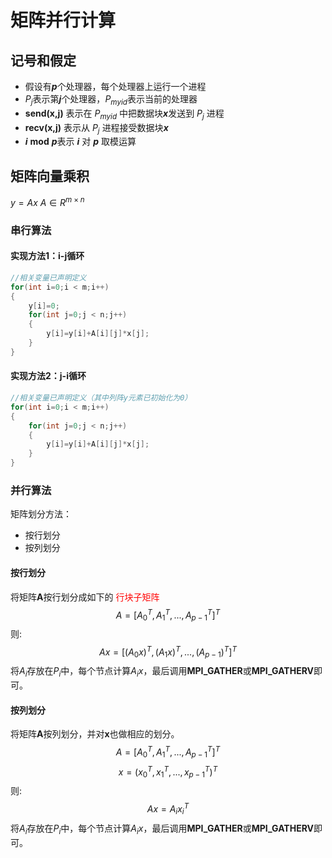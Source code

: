 # 矩阵并行计算
## 记号和假定
* 假设有***p***个处理器，每个处理器上运行一个进程
* $P_j$表示第***j***个处理器，$P_{myid}$表示当前的处理器
* **send(x,j)** 表示在 $P_{myid}$ 中把数据块***x***发送到 $P_j$ 进程
*  **recv(x,j)** 表示从 $P_j$ 进程接受数据块***x***
*  ***i*** **mod** ***p***表示 ***i*** 对 ***p*** 取模运算
  

## 矩阵向量乘积

$y=Ax$  $A\in R^{m\times n}$

### 串行算法
#### 实现方法1：i-j循环

```C++
//相关变量已声明定义
for(int i=0;i < m;i++)
{
    y[i]=0;
    for(int j=0;j < n;j++)
    {
        y[i]=y[i]+A[i][j]*x[j];
    }
}

```
#### 实现方法2：j-i循环

```C++
//相关变量已声明定义（其中列阵y元素已初始化为0）
for(int i=0;i < m;i++)
{
    for(int j=0;j < n;j++)
    {
        y[i]=y[i]+A[i][j]*x[j];
    }
}

```
### 并行算法
矩阵划分方法：
* 按行划分
* 按列划分
#### 按行划分
将矩阵**A**按行划分成如下的<font color=#FF0000> 行块子矩阵</font>  
$$A=[A_0^T,A_1^T,...,A_{p-1}^T]^T$$
则:
$$Ax=[(A_0x)^T,(A_1x)^T,...,(A_{p-1})^T]^T$$
将$A_i$存放在$P_i$中，每个节点计算$A_ix$，最后调用**MPI_GATHER**或**MPI_GATHERV**即可。

#### 按列划分
将矩阵**A**按列划分，并对**x**也做相应的划分。
$$A=[A_0^T,A_1^T,...,A_{p-1}^T]^T$$
$$x=(x_0^T,x_1^T,...,x_{p-1}^T)^T$$
则:
$$Ax=A_ix_i^T$$
将$A_i$存放在$P_i$中，每个节点计算$A_ix$，最后调用**MPI_GATHER**或**MPI_GATHERV**即可。